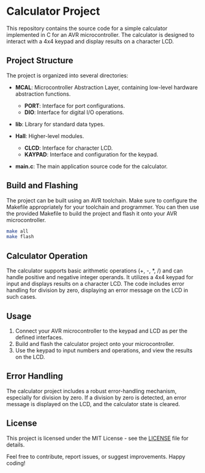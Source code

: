 # Calculator Project

This repository contains the source code for a simple calculator implemented in C for an AVR microcontroller. The calculator is designed to interact with a 4x4 keypad and display results on a character LCD.

## Project Structure

The project is organized into several directories:

- **MCAL**: Microcontroller Abstraction Layer, containing low-level hardware abstraction functions.
  - **PORT**: Interface for port configurations.
  - **DIO**: Interface for digital I/O operations.

- **lib**: Library for standard data types.

- **Hall**: Higher-level modules.
  - **CLCD**: Interface for character LCD.
  - **KAYPAD**: Interface and configuration for the keypad.

- **main.c**: The main application source code for the calculator.

## Build and Flashing

The project can be built using an AVR toolchain. Make sure to configure the Makefile appropriately for your toolchain and programmer. You can then use the provided Makefile to build the project and flash it onto your AVR microcontroller.

```bash
make all
make flash
```

## Calculator Operation

The calculator supports basic arithmetic operations (+, -, *, /) and can handle positive and negative integer operands. It utilizes a 4x4 keypad for input and displays results on a character LCD. The code includes error handling for division by zero, displaying an error message on the LCD in such cases.

## Usage

1. Connect your AVR microcontroller to the keypad and LCD as per the defined interfaces.
2. Build and flash the calculator project onto your microcontroller.
3. Use the keypad to input numbers and operations, and view the results on the LCD.

## Error Handling

The calculator project includes a robust error-handling mechanism, especially for division by zero. If a division by zero is detected, an error message is displayed on the LCD, and the calculator state is cleared.

## License

This project is licensed under the MIT License - see the [LICENSE](LICENSE) file for details.

Feel free to contribute, report issues, or suggest improvements. Happy coding!